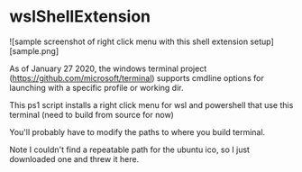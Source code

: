 # wslShellExtension

![sample screenshot of right click menu with this shell extension setup][sample.png]

As of January 27 2020, the windows terminal project (https://github.com/microsoft/terminal) supports cmdline options for launching with a specific profile or working dir.<br>

This ps1 script installs a right click menu for wsl and powershell that use this terminal (need to build from source for now)<br>

You'll probably have to modify the paths to where you build terminal.

Note I couldn't find a repeatable path for the ubuntu ico, so I just downloaded one and threw it here.



